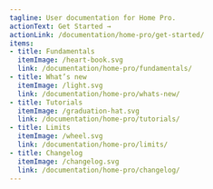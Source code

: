 ```yaml
---
tagline: User documentation for Home Pro.
actionText: Get Started →
actionLink: /documentation/home-pro/get-started/
items:
- title: Fundamentals​
  itemImage: /heart-book.svg
  link: /documentation/home-pro/fundamentals/
- title: What’s new
  itemImage: /light.svg
  link: /documentation/home-pro/whats-new/
- title: Tutorials
  itemImage: /graduation-hat.svg
  link: /documentation/home-pro/tutorials/
- title: Limits
  itemImage: /wheel.svg
  link: /documentation/home-pro/limits/
- title: Changelog
  itemImage: /changelog.svg
  link: /documentation/home-pro/changelog/
---
```


<Overview />